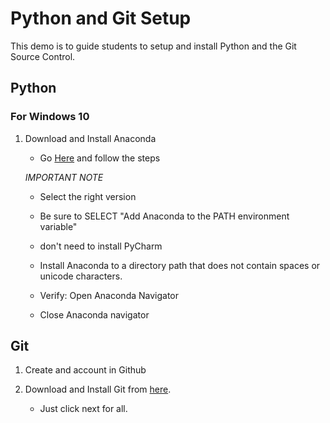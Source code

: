 # Python and Git Setup

This demo is to guide students to setup and install Python and the Git Source Control.

## Python

### For Windows 10

1. Download and Install Anaconda

   - Go [Here](https://docs.anaconda.com/anaconda/install/windows/) and follow the steps

   _IMPORTANT NOTE_

   - Select the right version

   - Be sure to SELECT "Add Anaconda to the PATH environment variable"

   - don't need to install PyCharm

   - Install Anaconda to a directory path that does not contain spaces or unicode characters.

   - Verify: Open Anaconda Navigator

   - Close Anaconda navigator

## Git

1. Create and account in Github

2. Download and Install Git from [here](https://git-scm.com/downloads).
   - Just click next for all.
